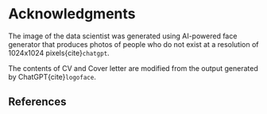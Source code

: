 # Acknowledgments

The image of the data scientist was generated using AI-powered face generator that produces photos of people who do not exist at a resolution of 1024x1024 pixels{cite}`chatgpt`.

The contents of CV and Cover letter are modified from the output generated by ChatGPT{cite}`logoface`.

## References
```{bibliography}
```
